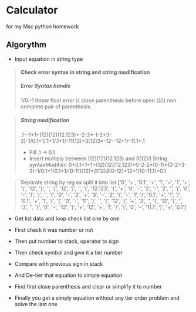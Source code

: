 # Calculator

for my Msc python homework

## Algorythm

- Input equation in string type

> #### Check error syntax in string and string modification
>
> ##### Error Syntax handle
>
> 1/0.-1 throw float error
> )( close parenthesis before open
> ((()) non complete pair of parenthesis

> ##### String modification
>
> .1--1+1+(12)(12)(12.123)+-2-2*-(-2+3-2)-1/0.1+1/.1+1/.1+1/-11(12)+3(12)3*-12--12+1/-11.1+.1
>
> - Fill .1 -> 0.1
> - Insert multiply between (12)(12)(12.123) and 3(12)3
>   String syntaxModifier: 0+0.1+1+1+(12)_(12)_(12.123)+0-2-2*(0-1)*(0-2+3-2)-1/0.1+1/0.1+1/(0-11)_(12)+3_(12)_3_(0-12)+12+1/(0-11.1)+0.1

> Separate string by reg ex split it into list
> ['0', '+', '0.1', '+', '1', '+', '1', '+', '(', '12', ')', '*', '(', '12', ')', '*', '(', '12.123', ')', '+', '0', '-', '2', '-', '2', '*', '(', '0', '-', '1', ')', '*', '(', '0', '-', '2', '+', '3', '-', '2', ')', '-', '1', '/', '0.1', '+', '1', '/', '0.1', '+', '1', '/', '(', '0', '-', '11', ')', '*', '(', '12', ')', '+', '3', '*', '(', '12', ')', '*', '3', '*', '(', '0', '-', '12', ')', '+', '12', '+', '1', '/', '(', '0', '-', '11.1', ')', '+', '0.1']

- Get list data and loop check list one by one

- First check it was number or not

- Then put number to stack, operator to sign

- Then check symbol and give it a tier number

- Compare with previous sign in stack

- And De-tier that equation to simple equation

- Find first close parenthesis and clear or simplify it to number

- Finally you get a simply equation without any tier order problem and solve the last one
